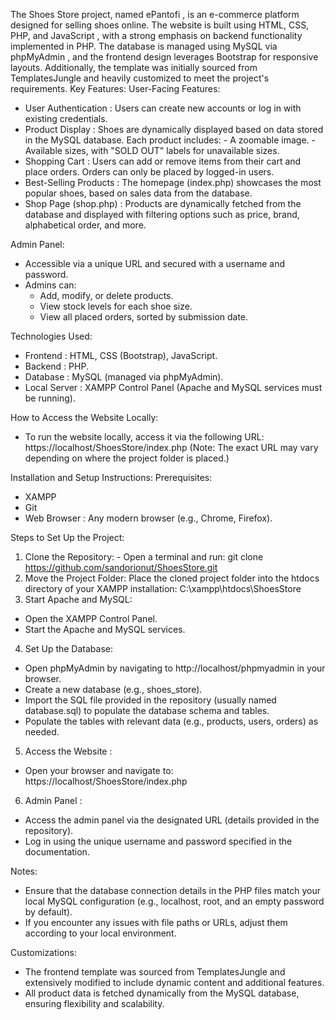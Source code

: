 The Shoes Store  project, named ePantofi , is an e-commerce platform designed for selling shoes online. The website is built using HTML, CSS, PHP, and JavaScript , with a strong emphasis on backend functionality implemented in PHP. The database is managed using MySQL  via phpMyAdmin , and the frontend design leverages Bootstrap  for responsive layouts. Additionally, the template was initially sourced from TemplatesJungle  and heavily customized to meet the project's requirements. 
Key Features: 
User-Facing Features: 
- User Authentication : Users can create new accounts or log in with existing credentials.
- Product Display : Shoes are dynamically displayed based on data stored in the MySQL database. Each product includes: 
       - A zoomable image.
       - Available sizes, with "SOLD OUT" labels for unavailable sizes.
- Shopping Cart : Users can add or remove items from their cart and place orders. Orders can only be placed by logged-in users.
- Best-Selling Products : The homepage (index.php) showcases the most popular shoes, based on sales data from the database.
- Shop Page (shop.php) : Products are dynamically fetched from the database and displayed with filtering options such as price, brand, alphabetical order, and more.
     
Admin Panel: 
- Accessible via a unique URL and secured with a username and password.
- Admins can:
  * Add, modify, or delete products.
  * View stock levels for each shoe size.
  * View all placed orders, sorted by submission date.
         
Technologies Used: 
- Frontend : HTML, CSS (Bootstrap), JavaScript.
- Backend : PHP.
- Database : MySQL (managed via phpMyAdmin).
- Local Server : XAMPP Control Panel (Apache and MySQL services must be running).
  
How to Access the Website Locally:
- To run the website locally, access it via the following URL: https://localhost/ShoesStore/index.php (Note: The exact URL may vary depending on where the project folder is placed.)

Installation and Setup Instructions:
Prerequisites:
- XAMPP
- Git
- Web Browser : Any modern browser (e.g., Chrome, Firefox).
     
Steps to Set Up the Project: 
1. Clone the Repository: - Open a terminal and run: git clone https://github.com/sandorionut/ShoesStore.git
2. Move the Project Folder: Place the cloned project folder into the htdocs directory of your XAMPP installation: C:\xampp\htdocs\ShoesStore
3. Start Apache and MySQL: 
- Open the XAMPP Control Panel.
- Start the Apache  and MySQL  services.
4. Set Up the Database: 
- Open phpMyAdmin by navigating to http://localhost/phpmyadmin in your browser.
- Create a new database (e.g., shoes_store).
- Import the SQL file provided in the repository (usually named database.sql) to populate the database schema and tables.
- Populate the tables with relevant data (e.g., products, users, orders) as needed.
5. Access the Website :
- Open your browser and navigate to: https://localhost/ShoesStore/index.php
6. Admin Panel : 
- Access the admin panel via the designated URL (details provided in the repository).
- Log in using the unique username and password specified in the documentation.

Notes:
- Ensure that the database connection details in the PHP files match your local MySQL configuration (e.g., localhost, root, and an empty password by default).
- If you encounter any issues with file paths or URLs, adjust them according to your local environment.
     
Customizations: 
- The frontend template was sourced from TemplatesJungle  and extensively modified to include dynamic content and additional features.
- All product data is fetched dynamically from the MySQL database, ensuring flexibility and scalability.
     
     
        
